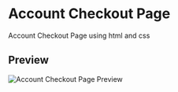 # Account Checkout Page

Account Checkout Page using html and css

## Preview

![Account Checkout Page Preview]()